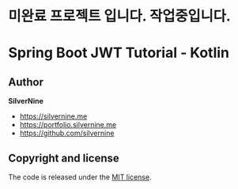 # 미완료 프로젝트 입니다. 작업중입니다.

# Spring Boot JWT Tutorial - Kotlin

## Author

**SilverNine**

* https://silvernine.me
* https://portfolio.silvernine.me
* https://github.com/silvernine

## Copyright and license

The code is released under the [MIT license](LICENSE?raw=true).